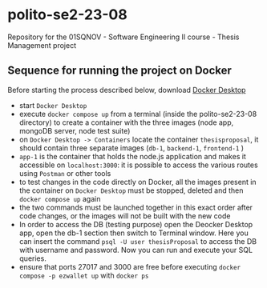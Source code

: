 # polito-se2-23-08
Repository for the 01SQNOV - Software Engineering II course - Thesis Management project

## Sequence for running the project on Docker

Before starting the process described below, download [Docker Desktop](https://www.docker.com/products/docker-desktop/)

- start `Docker Desktop`
- execute `docker compose up` from a terminal (inside the polito-se2-23-08 directory) to create a container with the three images (node app, mongoDB server, node test suite)
- on `Docker Desktop -> Containers` locate the container `thesisproposal`, it should contain three separate images (`db-1`, `backend-1`, `frontend-1` )
- `app-1` is the container that holds the node.js application and makes it accessible on `localhost:3000`: it is possible to access the various routes using `Postman` or other tools
- to test changes in the code directly on Docker, all the images present in the container on `Docker Desktop` must be stopped, deleted and then `docker compose up` again
- the two commands must be launched together in this exact order after code changes, or the images will not be built with the new code
- In order to access the DB (testing purpose) open the Deocker Desktop app, open the db-1 section then switch to Terminal window. Here you can insert the command `psql -U user thesisProposal` to access the DB with username and password. Now you can run and execute your SQL queries.
- ensure that ports 27017 and 3000 are free before executing `docker compose -p ezwallet up` with `docker ps`

